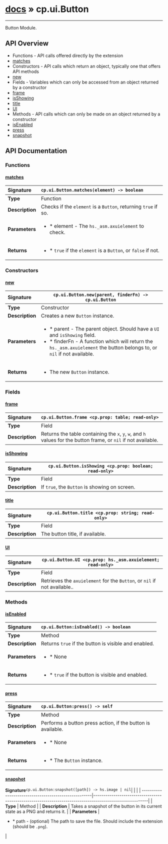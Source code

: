 # [docs](index.md) » cp.ui.Button
---

Button Module.

## API Overview
* Functions - API calls offered directly by the extension
 * [matches](#matches)
* Constructors - API calls which return an object, typically one that offers API methods
 * [new](#new)
* Fields - Variables which can only be accessed from an object returned by a constructor
 * [frame](#frame)
 * [isShowing](#isshowing)
 * [title](#title)
 * [UI](#ui)
* Methods - API calls which can only be made on an object returned by a constructor
 * [isEnabled](#isenabled)
 * [press](#press)
 * [snapshot](#snapshot)

## API Documentation

### Functions

#### [matches](#matches)
| <span style="float: left;">**Signature**</span> | <span style="float: left;">`cp.ui.Button.matches(element) -> boolean` </span>                                                          |
| -----------------------------------------------------|---------------------------------------------------------------------------------------------------------|
| **Type**                                             | Function                                                                                         |
| **Description**                                      | Checks if the `element` is a `Button`, returning `true` if so.                                                                                         |
| **Parameters**                                       | <ul><li>* element		- The `hs._asm.axuielement` to check.</li></ul> |
| **Returns**                                          | <ul><li>* `true` if the `element` is a `Button`, or `false` if not.</li></ul>          |

### Constructors

#### [new](#new)
| <span style="float: left;">**Signature**</span> | <span style="float: left;">`cp.ui.Button.new(parent, finderFn) -> cp.ui.Button` </span>                                                          |
| -----------------------------------------------------|---------------------------------------------------------------------------------------------------------|
| **Type**                                             | Constructor                                                                                         |
| **Description**                                      | Creates a new `Button` instance.                                                                                         |
| **Parameters**                                       | <ul><li>* parent		- The parent object. Should have a `UI` and `isShowing` field.</li><li>* finderFn		- A function which will return the `hs._asm.axuielement` the button belongs to, or `nil` if not available.</li></ul> |
| **Returns**                                          | <ul><li>The new `Button` instance.</li></ul>          |

### Fields

#### [frame](#frame)
| <span style="float: left;">**Signature**</span> | <span style="float: left;">`cp.ui.Button.frame <cp.prop: table; read-only>` </span>                                                          |
| -----------------------------------------------------|---------------------------------------------------------------------------------------------------------|
| **Type**                                             | Field                                                                                         |
| **Description**                                      | Returns the table containing the `x`, `y`, `w`, and `h` values for the button frame, or `nil` if not available.                                                                                         |

#### [isShowing](#isshowing)
| <span style="float: left;">**Signature**</span> | <span style="float: left;">`cp.ui.Button.isShowing <cp.prop: boolean; read-only>` </span>                                                          |
| -----------------------------------------------------|---------------------------------------------------------------------------------------------------------|
| **Type**                                             | Field                                                                                         |
| **Description**                                      | If `true`, the `Button` is showing on screen.                                                                                         |

#### [title](#title)
| <span style="float: left;">**Signature**</span> | <span style="float: left;">`cp.ui.Button.title <cp.prop: string; read-only>` </span>                                                          |
| -----------------------------------------------------|---------------------------------------------------------------------------------------------------------|
| **Type**                                             | Field                                                                                         |
| **Description**                                      | The button title, if available.                                                                                         |

#### [UI](#ui)
| <span style="float: left;">**Signature**</span> | <span style="float: left;">`cp.ui.Button.UI <cp.prop: hs._asm.axuielement; read-only>` </span>                                                          |
| -----------------------------------------------------|---------------------------------------------------------------------------------------------------------|
| **Type**                                             | Field                                                                                         |
| **Description**                                      | Retrieves the `axuielement` for the `Button`, or `nil` if not available..                                                                                         |

### Methods

#### [isEnabled](#isenabled)
| <span style="float: left;">**Signature**</span> | <span style="float: left;">`cp.ui.Button:isEnabled() -> boolean` </span>                                                          |
| -----------------------------------------------------|---------------------------------------------------------------------------------------------------------|
| **Type**                                             | Method                                                                                         |
| **Description**                                      | Returns `true` if the button is visible and enabled.                                                                                         |
| **Parameters**                                       | <ul><li>* None</li></ul> |
| **Returns**                                          | <ul><li>* `true` if the button is visible and enabled.</li></ul>          |

#### [press](#press)
| <span style="float: left;">**Signature**</span> | <span style="float: left;">`cp.ui.Button:press() -> self` </span>                                                          |
| -----------------------------------------------------|---------------------------------------------------------------------------------------------------------|
| **Type**                                             | Method                                                                                         |
| **Description**                                      | Performs a button press action, if the button is available.                                                                                         |
| **Parameters**                                       | <ul><li>* None</li></ul> |
| **Returns**                                          | <ul><li>* The `Button` instance.</li></ul>          |

#### [snapshot](#snapshot)
| <span style="float: left;">**Signature**</span> | <span style="float: left;">`cp.ui.Button:snapshot([path]) -> hs.image | nil` </span>                                                          |
| -----------------------------------------------------|---------------------------------------------------------------------------------------------------------|
| **Type**                                             | Method                                                                                         |
| **Description**                                      | Takes a snapshot of the button in its current state as a PNG and returns it.                                                                                         |
| **Parameters**                                       | <ul><li>* path		- (optional) The path to save the file. Should include the extension (should be `.png`).</li></ul> |

